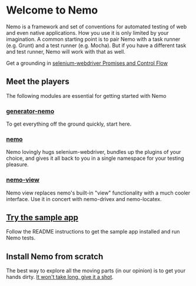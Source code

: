 # Welcome to Nemo

Nemo is a framework and set of conventions for automated testing of web and even native applications. How you use it is only limited by your imagination. A common starting point is to pair Nemo with a task runner (e.g. Grunt) and a test runner (e.g. Mocha). But if you have a different task and test runner, Nemo will work with that as well.

Get a grounding in [selenium-webdriver Promises and Control Flow](promises-and-control-flow.md)

## Meet the players

The following modules are essential for getting started with Nemo

### [generator-nemo](https://github.com/paypal/generator-nemo)
To get everything off the ground quickly, start here.

### [nemo](https://github.com/paypal/nemo)

Nemo lovingly hugs selenium-webdriver, bundles up the plugins of your choice, and gives it all back to you in a single namespace for your testing pleasure.

### [nemo-view](https://github.com/paypal/nemo-view)

Nemo view replaces nemo's built-in "view" functionality with a much cooler interface. Use it in concert with nemo-drivex and nemo-locatex.

## [Try the sample app](https://github.com/paypal/nemo-example-app)

Follow the README instructions to get the sample app installed and run Nemo tests.

## Install Nemo from scratch

The best way to explore all the moving parts (in our opinion) is to get your hands dirty. [It won't take long, give it a shot](grunt-mocha.md).

